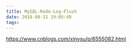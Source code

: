 ```yaml
---
title: MySQL-Redo-Log-Flush
date: 2018-08-31 19:05:49
tags:
---
```



https://www.cnblogs.com/xinysu/p/6555082.html
